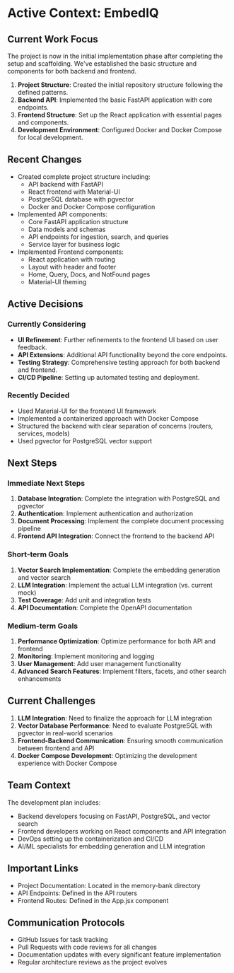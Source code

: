 # Active Context: EmbedIQ

## Current Work Focus

The project is now in the initial implementation phase after completing the setup and scaffolding. We've established the basic structure and components for both backend and frontend.

1. **Project Structure**: Created the initial repository structure following the defined patterns.
2. **Backend API**: Implemented the basic FastAPI application with core endpoints.
3. **Frontend Structure**: Set up the React application with essential pages and components.
4. **Development Environment**: Configured Docker and Docker Compose for local development.

## Recent Changes

- Created complete project structure including:
  - API backend with FastAPI
  - React frontend with Material-UI
  - PostgreSQL database with pgvector
  - Docker and Docker Compose configuration
- Implemented API components:
  - Core FastAPI application structure
  - Data models and schemas
  - API endpoints for ingestion, search, and queries
  - Service layer for business logic
- Implemented Frontend components:
  - React application with routing
  - Layout with header and footer
  - Home, Query, Docs, and NotFound pages
  - Material-UI theming

## Active Decisions

### Currently Considering

- **UI Refinement**: Further refinements to the frontend UI based on user feedback.
- **API Extensions**: Additional API functionality beyond the core endpoints.
- **Testing Strategy**: Comprehensive testing approach for both backend and frontend.
- **CI/CD Pipeline**: Setting up automated testing and deployment.

### Recently Decided

- Used Material-UI for the frontend UI framework
- Implemented a containerized approach with Docker Compose
- Structured the backend with clear separation of concerns (routers, services, models)
- Used pgvector for PostgreSQL vector support

## Next Steps

### Immediate Next Steps

1. **Database Integration**: Complete the integration with PostgreSQL and pgvector
2. **Authentication**: Implement authentication and authorization
3. **Document Processing**: Implement the complete document processing pipeline
4. **Frontend API Integration**: Connect the frontend to the backend API

### Short-term Goals

1. **Vector Search Implementation**: Complete the embedding generation and vector search
2. **LLM Integration**: Implement the actual LLM integration (vs. current mock)
3. **Test Coverage**: Add unit and integration tests
4. **API Documentation**: Complete the OpenAPI documentation

### Medium-term Goals

1. **Performance Optimization**: Optimize performance for both API and frontend
2. **Monitoring**: Implement monitoring and logging
3. **User Management**: Add user management functionality
4. **Advanced Search Features**: Implement filters, facets, and other search enhancements

## Current Challenges

1. **LLM Integration**: Need to finalize the approach for LLM integration
2. **Vector Database Performance**: Need to evaluate PostgreSQL with pgvector in real-world scenarios
3. **Frontend-Backend Communication**: Ensuring smooth communication between frontend and API
4. **Docker Compose Development**: Optimizing the development experience with Docker Compose

## Team Context

The development plan includes:

- Backend developers focusing on FastAPI, PostgreSQL, and vector search
- Frontend developers working on React components and API integration
- DevOps setting up the containerization and CI/CD
- AI/ML specialists for embedding generation and LLM integration

## Important Links

- Project Documentation: Located in the memory-bank directory
- API Endpoints: Defined in the API routers
- Frontend Routes: Defined in the App.jsx component

## Communication Protocols

- GitHub Issues for task tracking
- Pull Requests with code reviews for all changes
- Documentation updates with every significant feature implementation
- Regular architecture reviews as the project evolves
